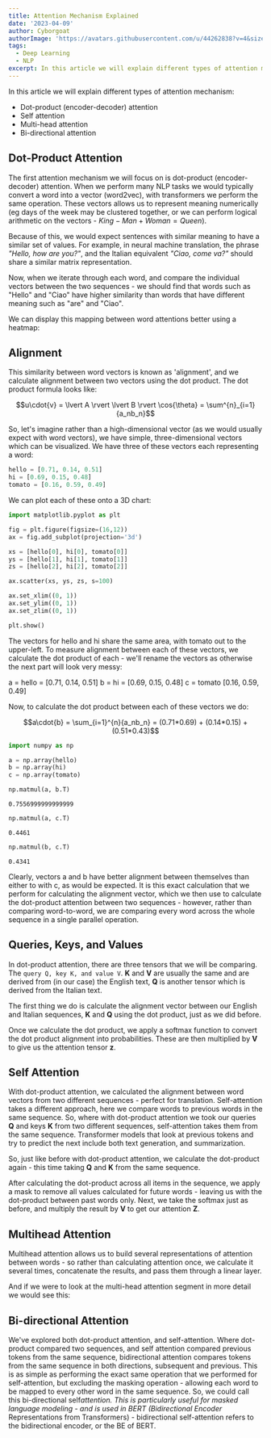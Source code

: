 ```yaml
---
title: Attention Mechanism Explained
date: '2023-04-09'
author: Cyborgoat
authorImage: 'https://avatars.githubusercontent.com/u/44262838?v=4&size=64'
tags:
  - Deep Learning
  - NLP
excerpt: In this article we will explain different types of attention mechanism
---
```






In this article we will explain different types of attention mechanism:

- Dot-product (encoder-decoder) attention
- Self attention
- Multi-head attention
- Bi-directional attention

## Dot-Product Attention

The first attention mechanism we will focus on is dot-product (encoder-decoder) attention. When we perform many NLP tasks we would typically convert a word into a vector (word2vec), with transformers we perform the same operation. These vectors allows us to represent meaning numerically (eg days of the week may be clustered together, or we can perform logical arithmetic on the vectors - $King - Man + Woman = Queen$).

Because of this, we would expect sentences with similar meaning to have a similar set of values. For example, in neural machine translation, the phrase *"Hello, how are you?"*, and the Italian equivalent *"Ciao, come va?"* should share a similar matrix representation.

Now, when we iterate through each word, and compare the individual vectors between the two sequences - we should find that words such as "Hello" and "Ciao" have higher similarity than words that have different meaning such as "are" and "Ciao".

We can display this mapping between word attentions better using a heatmap:

## Alignment

This similarity between word vectors is known as 'alignment', and we calculate alignment between two vectors using the dot product. The dot product formula looks like:

$$u\cdot{v} = \lvert A \rvert \lvert B \rvert \cos{\theta} = \sum^{n}_{i=1}{a_nb_n}$$

So, let's imagine rather than a high-dimensional vector (as we would usually expect with word vectors), we have simple, three-dimensional vectors which can be visualized. We have three of these vectors each representing a word:

```python
hello = [0.71, 0.14, 0.51]
hi = [0.69, 0.15, 0.48]
tomato = [0.16, 0.59, 0.49]
```

We can plot each of these onto a 3D chart:

```python
import matplotlib.pyplot as plt

fig = plt.figure(figsize=(16,12))
ax = fig.add_subplot(projection='3d')

xs = [hello[0], hi[0], tomato[0]]
ys = [hello[1], hi[1], tomato[1]]
zs = [hello[2], hi[2], tomato[2]]

ax.scatter(xs, ys, zs, s=100)

ax.set_xlim((0, 1))
ax.set_ylim((0, 1))
ax.set_zlim((0, 1))

plt.show()
```

The vectors for hello and hi share the same area, with tomato out to the upper-left. To measure alignment between each of these vectors, we calculate the dot product of each - we'll rename the vectors as otherwise the next part will look very messy:

a = hello = [0.71, 0.14, 0.51] b = hi = [0.69, 0.15, 0.48] c = tomato [0.16, 0.59, 0.49]

Now, to calculate the dot product between each of these vectors we do:

$$a\cdot{b} = \sum_{i=1}^{n}{a_nb_n} = (0.71*0.69) + (0.14*0.15) + (0.51*0.43)$$

```python
import numpy as np

a = np.array(hello)
b = np.array(hi)
c = np.array(tomato)

np.matmul(a, b.T)
```

    0.7556999999999999

```python
np.matmul(a, c.T)
```

    0.4461

```python
np.matmul(b, c.T)
```

    0.4341

Clearly, vectors a and b have better alignment between themselves than either to with c, as would be expected. It is this exact calculation that we perform for calculating the alignment vector, which we then use to calculate the dot-product attention between two sequences - however, rather than comparing word-to-word, we are comparing every word across the whole sequence in a single parallel operation.

## Queries, Keys, and Values

In dot-product attention, there are three tensors that we will be comparing. The `query Q, key K, and value V`. **K** and **V** are usually the same and are derived from (in our case) the English text, **Q** is another tensor which is derived from the Italian text.

The first thing we do is calculate the alignment vector between our English and Italian sequences, **K** and **Q** using the dot product, just as we did before.

Once we calculate the dot product, we apply a softmax function to convert the dot product alignment into probabilities. These are then multiplied by **V** to give us the attention tensor **z**.

## Self Attention

With dot-product attention, we calculated the alignment between word vectors from two different sequences - perfect for translation. Self-attention takes a different approach, here we compare words to previous words in the same sequence. So, where with dot-product attention we took our queries **Q** and keys **K** from two different sequences, self-attention takes them from the same sequence. Transformer models that look at previous tokens and try to predict the next include both text generation, and summarization.

So, just like before with dot-product attention, we calculate the dot-product again - this time taking **Q** and **K** from the same sequence.

After calculating the dot-product across all items in the sequence, we apply a mask to remove all values calculated for future words - leaving us with the dot-product between past words only. Next, we take the softmax just as before, and multiply the result by **V** to get our attention **Z**.

## Multihead Attention

Multihead attention allows us to build several representations of attention between words - so rather than calculating attention once, we calculate it several times, concatenate the results, and pass them through a linear layer.

And if we were to look at the multi-head attention segment in more detail we would see this:

## Bi-directional Attention

We've explored both dot-product attention, and self-attention. Where dot-product compared two sequences, and self attention compared previous tokens from the same sequence, bidirectional attention compares tokens from the same sequence in both directions, subsequent and previous. This is as simple as performing the exact same operation that we performed for self-attention, but excluding the masking operation - allowing each word to be mapped to every other word in the same sequence. So, we could call this bi-directional self*attention. This is particularly useful for masked language modeling - and is used in BERT (Bidirectional Encoder* Representations from Transformers) - bidirectional self-attention refers to the bidirectional encoder, or the BE of BERT.
